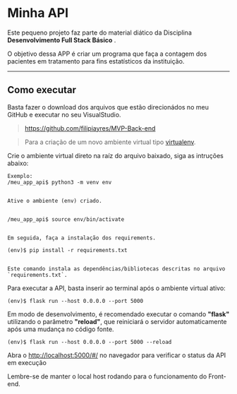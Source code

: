 # Minha API

Este pequeno projeto faz parte do material diático da Disciplina **Desenvolvimento Full Stack Básico** .

O objetivo dessa APP é criar um programa que faça a contagem dos pacientes em tratamento para fins estatísticos da instituição. 

---
## Como executar 

Basta fazer o download dos arquivos que estão direcionádos no meu GitHub e executar no seu VisualStudio.
>https://github.com/filipiayres/MVP-Back-end



> Para a criação de um novo ambiente virtual tipo [virtualenv](https://virtualenv.pypa.io/en/latest/installation.html).

Crie o ambiente virtual direto na raíz do arquivo baixado, siga as intruções abaixo:


```
Exemplo: 
/meu_app_api$ python3 -m venv env


Ative o ambiente (env) criado.


/meu_app_api$ source env/bin/activate


Em seguida, faça a instalação dos requirements. 

(env)$ pip install -r requirements.txt


Este comando instala as dependências/bibliotecas descritas no arquivo `requirements.txt`.
```

Para executar a API, basta inserir ao terminal após o ambiente virtual ativo:

```
(env)$ flask run --host 0.0.0.0 --port 5000
```

Em modo de desenvolvimento, é recomendado executar o comando **"flask"** utilizando o parâmetro **"reload"**, que reiniciará o servidor
automaticamente após uma mudança no código fonte. 

```
(env)$ flask run --host 0.0.0.0 --port 5000 --reload
```

Abra o [http://localhost:5000/#/](http://localhost:5000/#/) no navegador para verificar o status da API em execução


Lembre-se de manter o local host rodando para o funcionamento do Front-end.
